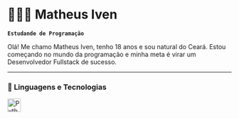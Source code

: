 # 👨🏻‍💻 Matheus Iven

**`Estudande de Programação`**

Olá! Me chamo Matheus Iven, tenho 18 anos e sou natural do Ceará. Estou começando no mundo da programação e minha meta é virar um Desenvolvedor Fullstack de sucesso.

---

### 🤖 Linguagens e Tecnologias

<img 
    align="left"
    alt="Python"
    title="Python"
    width="30px"
    style="padding-right: 10px;"
    src="https://cdn.jsdelivr.net/gh/devicons/devicon@latest/icons/python/python-original.svg"
/>
